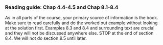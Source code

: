 ### Reading guide: Chap 4.4-4.5 and Chap 8.1-8.4

<stop-note>
    <span slot="Section 4.4, 4.5 and 8.1-8.4"></span>
</stop-note>

<lrndesign-sidenote label="Instructor Note" icon="bookmark" bg-color="#c2e5f2">
As in all parts of the course, your primary source of information is the book. Make sure to read carefully and do the worked out example without looking at the solution first. Examples 8.3 and 8.4 and surrounding text are crucial and they will not be discussed anywhere else. STOP at the end of section 8.4. We will not do section 8.5 until later. 
</lrndesign-sidenote>

